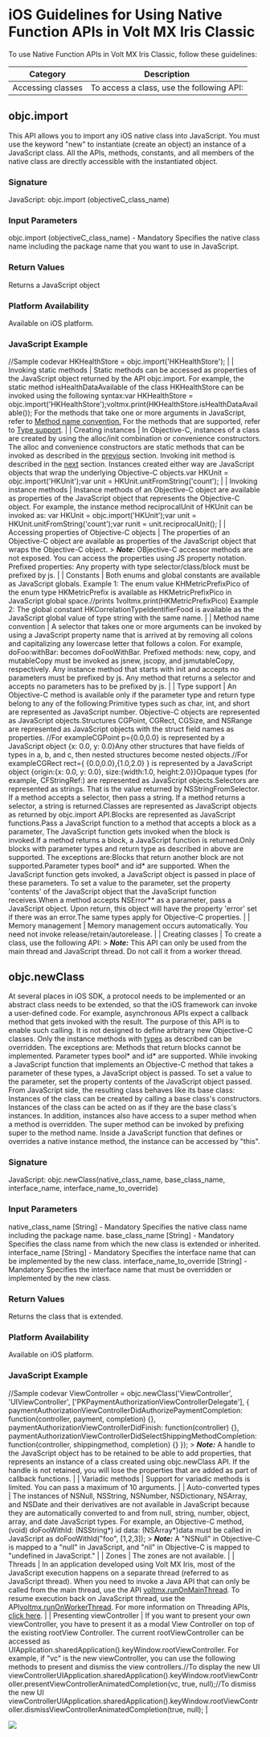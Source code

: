                             

iOS Guidelines for Using Native Function APIs in Volt MX Iris Classic
========================================================================

To use Native Function APIs in Volt MX Iris Classic, follow these guidelines:

  
| Category | Description |
| --- | --- |
| Accessing classes | To access a class, use the following API:
objc.import
-----------

This API allows you to import any iOS native class into JavaScript. You must use the keyword "new" to instantiate (create an object) an instance of a JavaScript class. All the APIs, methods, constants, and all members of the native class are directly accessible with the instantiated object.

### Signature

JavaScript: objc.import (objectiveC\_class\_name)

### Input Parameters

objc.import (objectiveC\_class\_name) - Mandatory Specifies the native class name including the package name that you want to use in JavaScript.

### Return Values

Returns a JavaScript object

### Platform Availability

Available on iOS platform.

### JavaScript Example

//Sample codevar HKHealthStore = objc.import('HKHealthStore'); |
| Invoking static methods | Static methods can be accessed as properties of the JavaScript object returned by the API objc.import. For example, the static method isHealthDataAvailable of the class HKHealthStore can be invoked using the following syntax:var HKHealthStore = objc.import('HKHealthStore');voltmx.print(HKHealthStore.isHealthDataAvailable()); For the methods that take one or more arguments in JavaScript, refer to [Method name convention.](#Method_name_convention) For the methods that are supported, refer to [Type support](#Type_support). |
| Creating instances | In Objective-C, instances of a class are created by using the alloc/init combination or convenience constructors. The alloc and convenience constructors are static methods that can be invoked as described in the [previous](#Invoking_static_methods) section. Invoking init method is described in the [next](#Invoking_instance_methods) section. Instances created either way are JavaScript objects that wrap the underlying Objective-C objects.var HKUnit = objc.import('HKUnit');var unit = HKUnit.unitFromString('count'); |
| Invoking instance methods | Instance methods of an Objective-C object are available as properties of the JavaScript object that represents the Objective-C object. For example, the instance method reciprocalUnit of HKUnit can be invoked as: var HKUnit = objc.import('HKUnit');var unit = HKUnit.unitFromString('count');var runit = unit.reciprocalUnit(); |
| Accessing properties of Objective-C objects | The properties of an Objective-C object are available as properties of the JavaScript object that wraps the Objective-C object. > **_Note:_** OBjective-C accessor methods are not exposed. You can access the properties using JS property notation. Prefixed properties: Any property with type selector/class/block must be prefixed by js. |
| Constants | Both enums and global constants are available as JavaScript globals. Example 1: The enum value KHMetricPrefixPico of the enum type HKMetricPrefix is available as HKMetricPrefixPico in JavaScript global space.//prints 1voltmx.print(HKMetricPrefixPico) Example 2: The global constant HKCorrelationTypeIdentifierFood is available as the JavaScript global value of type string with the same name. |
| Method name convention | A selector that takes one or more arguments can be invoked by using a JavaScript property name that is arrived at by removing all colons and capitalizing any lowercase letter that follows a colon. For example, doFoo:withBar: becomes doFooWithBar. Prefixed methods: new, copy, and mutableCopy must be invoked as jsnew, jscopy, and jsmutableCopy, respectively. Any instance method that starts with init and accepts no parameters must be prefixed by js. Any method that returns a selector and accepts no parameters has to be prefixed by js. |
| Type support | An Objective-C method is available only if the parameter type and return type belong to any of the following:Primitive types such as char, int, and short are represented as JavaScript number. Objective-C objects are represented as JavaScript objects.Structures CGPoint, CGRect, CGSize, and NSRange are represented as JavaScript objects with the struct field names as properties. //For exampleCGPoint p={0.0,0.0} is represented by a JavaScript object {x: 0.0, y: 0.0}Any other structures that have fields of types in a, b, and c, then nested structures become nested objects.//For exampleCGRect rect={ {0.0,0.0},{1.0,2.0} } is represented by a JavaScript object {origin:{x: 0.0, y: 0.0}, size:{width:1.0, height:2.0}}Opaque types (for example, CFStringRef:) are represented as JavaScript objects.Selectors are represented as strings. That is the value returned by NSStringFromSelector. If a method accepts a selector, then pass a string. If a method returns a selector, a string is returned.Classes are represented as JavaScript objects as returned by objc.import API.Blocks are represented as JavaScript functions.Pass a JavaScript function to a method that accepts a block as a parameter, The JavaScript function gets invoked when the block is invoked.If a method returns a block, a JavaScript function is returned.Only blocks with parameter types and return type as described in above are supported. The exceptions are:Blocks that return another block are not supported.Parameter types bool\* and id\* are supported. When the JavaScript function gets invoked, a JavaScript object is passed in place of these parameters. To set a value to the parameter, set the property 'contents' of the JavaScript object that the JavaScript function receives.When a method accepts NSError\*\* as a parameter, pass a JavaScript object. Upon return, this object will have the property 'error' set if there was an error.The same types apply for Objective-C properties. |
| Memory management | Memory management occurs automatically. You need not invoke release/retain/autorelease. |
| Creating classes | To create a class, use the following API: > **_Note:_** This API can only be used from the main thread and JavaScript thread. Do not call it from a worker thread.

objc.newClass
-------------

At several places in iOS SDK, a protocol needs to be implemented or an abstract class needs to be extended, so that the iOS framework can invoke a user-defined code. For example, asynchronous APIs expect a callback method that gets invoked with the result. The purpose of this API is to enable such calling. It is not designed to define arbitrary new Objective-C classes. Only the instance methods with [types](#Type_support) as described can be overridden. The exceptions are: Methods that return blocks cannot be implemented. Parameter types bool\* and id\* are supported. While invoking a JavaScript function that implements an Objective-C method that takes a parameter of these types, a JavaScript object is passed. To set a value to the parameter, set the property contents of the JavaScript object passed. From JavaScript side, the resulting class behaves like its base class: Instances of the class can be created by calling a base class's constructors. Instances of the class can be acted on as if they are the base class's instances. In addition, instances also have access to a super method when a method is overridden. The super method can be invoked by prefixing super to the method name. Inside a JavaScript function that defines or overrides a native instance method, the instance can be accessed by "this".

### Signature

JavaScript: objc.newClass(native\_class\_name, base\_class\_name, interface\_name, interface\_name\_to\_override)

### Input Parameters

native\_class\_name \[String\] - Mandatory Specifies the native class name including the package name. base\_class\_name \[String\] - Mandatory Specifies the class name from which the new class is extended or inherited. interface\_name \[String\] - Mandatory Specifies the interface name that can be implemented by the new class. interface\_name\_to\_override \[String\] - Mandatory Specifies the interface name that must be overridden or implemented by the new class.

### Return Values

Returns the class that is extended.

### Platform Availability

Available on iOS platform.

### JavaScript Example

//Sample codevar ViewController = objc.newClass('ViewController', 'UIViewController', \['PKPaymentAuthorizationViewControllerDelegate'\], { paymentAuthorizationViewControllerDidAuthorizePaymentCompletion: function(controller, payment, completion) {}, paymentAuthorizationViewControllerDidFinish: function(controller) {}, paymentAuthorizationViewControllerDidSelectShippingMethodCompletion: function(controller, shippingmethod, completion) {} }); > **_Note:_**  A handle to the JavaScript object has to be retained to be able to add properties, that represents an instance of a class created using objc.newClass API. If the handle is not retained, you will lose the properties that are added as part of callback functions. |
| Variadic methods | Support for variadic methods is limited. You can pass a maximum of 10 arguments. |
| Auto-converted types | The instances of NSNull, NSString, NSNumber, NSDictionary, NSArray, and NSDate and their derivatives are not available in JavaScript because they are automatically converted to and from null, string, number, object, array, and date JavaScript types. For example, an Objective-C method, (void) doFooWithId: (NSString\*) id data: (NSArray\*)data must be called in JavaScript as doFooWithId("foo", \[1,2,3\]); > **_Note:_** A "NSNull" in Objective-C is mapped to a "null" in JavaScript, and "nil" in Objective-C is mapped to "undefined in JavaScript." |
| Zones | The zones are not available. |
| Threads | In an application developed using Volt MX Iris, most of the JavaScript execution happens on a separate thread (referred to as JavaScript thread). When you need to invoke a Java API that can only be called from the main thread, use the API [voltmx.runOnMainThread](voltmx_functions.md#voltmx.run). To resume execution back on JavaScript thread, use the API[voltmx.runOnWorkerThread](voltmx_functions.md#voltmx.run2). For more information on Threading APIs, [click here](threading_apis.md#Threadin). |
| Presenting viewController | If you want to present your own viewController, you have to present it as a modal View Controller on top of the existing rootView Controller. The current rootViewController can be accessed as UIApplication.sharedApplication().keyWindow.rootViewController. For example, if "vc" is the new viewController, you can use the following methods to present and dismiss the view controllers.//To display the new UI viewControllerUIApplication.sharedApplication().keyWindow.rootViewController.presentViewControllerAnimatedCompletion(vc, true, null);//To dismiss the new UI viewControllerUIApplication.sharedApplication().keyWindow.rootViewController.dismissViewControllerAnimatedCompletion(true, null); |

![](resources/prettify/onload.png)
